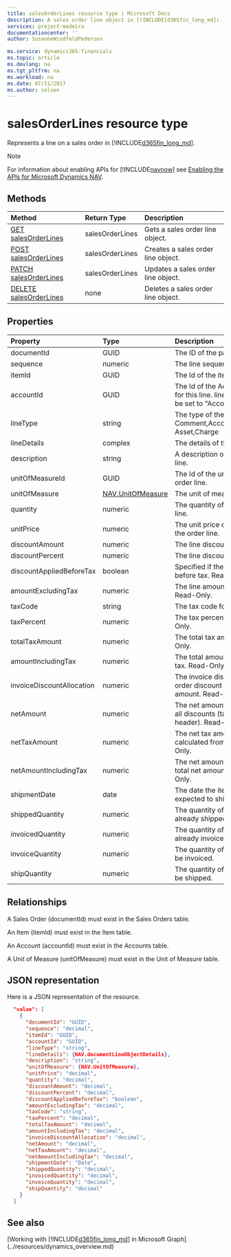 ```yaml
---
title: salesOrderLines resource type | Microsoft Docs
description: A sales order line object in [!INCLUDE[d365fin_long_md](../../includes/d365fin_long_md.md)].
services: project-madeira
documentationcenter: ''
author: SusanneWindfeldPedersen

ms.service: dynamics365-financials
ms.topic: article
ms.devlang: na
ms.tgt_pltfrm: na
ms.workload: na
ms.date: 07/11/2017
ms.author: solsen
---
```


# salesOrderLines resource type
Represents a line on a sales order in [!INCLUDE[d365fin_long_md](../../includes/d365fin_long_md.md)].

> [!NOTE]  
> For information about enabling APIs for [!INCLUDE[navnow](../../includes/navnow_md.md)] see [Enabling the APIs for Microsoft Dynamics NAV](../../enabling-apis-for-dynamics-nav.md).

## Methods

| Method       | Return Type  |Description|
|:---------------|:--------|:----------|
|[GET salesOrderLines](../api/dynamics_salesorderline_get.md)|salesOrderLines|Gets a sales order line object.|
|[POST salesOrderLines](../api/dynamics_create_salesorderline.md)|salesOrderLines|Creates a sales order line object.|
|[PATCH salesOrderLines](../api/dynamics_salesorderline_update.md)|salesOrderLines|Updates a sales order line object.|
|[DELETE salesOrderLines](../api/dynamics_salesorderline_delete.md)|none|Deletes a sales order line object.|

## Properties
| Property	   | Type	|Description|
|:---------------|:--------|:----------|
|documentId|GUID|The ID of the parent order.|
|sequence|numeric|The line sequence number.|
|itemId|GUID|The Id of the item in the order line.|
|accountId|GUID|The Id of the Account that will be used for this line. lineType will automatically be set to "Account" if this is set.|
|lineType|string|The type of the line. Can be Comment,Account,Item,Resource,Fixed Asset,Charge|
|lineDetails|complex|The details of the line.|
|description|string|A description of the item in the order line.|
|unitOfMeasureId|GUID|The Id of the unit of measure in the order line.|
|unitOfMeasure|[NAV.UnitOfMeasure](../resources/dynamics_complextypes.md)|The unit of measure complex type.|
|quantity|numeric|The quantity of the item in the order line.|
|unitPrice|numeric|The unit price of each individual item in the order line.|
|discountAmount|numeric|The line discount amount.|
|discountPercent|numeric|The line discount percent.|
|discountAppliedBeforeTax|boolean|Specified if the discount is applied before tax. Read-Only.|
|amountExcludingTax|numeric|The line amount excluding the tax. Read-Only.|
|taxCode|string|The tax code for the line.|
|taxPercent|numeric|The tax percent for the line. Read-Only.|
|totalTaxAmount|numeric|The total tax amount for the line. Read-Only.|
|amountIncludingTax|numeric|The total amount for the line including tax. Read-Only.|
|invoiceDiscountAllocation|numeric|The invoice discount allocation is the order discount distributed on the total amount. Read-Only.|
|netAmount|numeric|The net amount is the amount including all discounts (taken from order header). Read-Only.|
|netTaxAmount|numeric|The net tax amount is the tax amount calculated from net amount. Read-Only.|
|netAmountIncludingTax|numeric|The net amount including tax is the total net amount including tax. Read-Only.|
|shipmentDate|date|The date the item in the line is expected to ship.|
|shippedQuantity|numeric|The quantity of items from the order already shipped.|
|invoicedQuantity|numeric|The quantity of items from the order already invoiced.|
|invoiceQuantity|numeric|The quantity of items from the order to be invoiced.|
|shipQuantity|numeric|The quantity of items from the order to be shipped.|

## Relationships
A Sales Order (documentId) must exist in the Sales Orders table.

An Item (itemId) must exist in the Item table.

An Account (accountId) must exist in the Accounts table.

A Unit of Measure (unitOfMeasure) must exist in the Unit of Measure table.

## JSON representation

Here is a JSON representation of the resource.


```json
  "value": [
    {
      "documentId": "GUID",
      "sequence": "decimal",
      "itemId": "GUID",
      "accountId": "GUID",
      "lineType": "string",
      "lineDetails": {NAV.documentLineObjectDetails},
      "description": "string",
      "unitOfMeasure": {NAV.UnitOfMeasure},
      "unitPrice": "decimal",
      "quantity": "decimal",
      "discountAmount": "decimal",
      "discountPercent": "decimal",
      "discountAppliedBeforeTax": "boolean",
      "amountExcludingTax": "decimal",
      "taxCode": "string",
      "taxPercent": "decimal",
      "totalTaxAmount": "decimal",
      "amountIncludingTax": "decimal",
      "invoiceDiscountAllocation": "decimal",
      "netAmount": "decimal",
      "netTaxAmount": "decimal",
      "netAmountIncludingTax": "decimal",
      "shipmentDate": "Date",
      "shippedQuantity": "decimal",
      "invoicedQuantity": "decimal",
      "invoiceQuantity": "decimal",
      "shipQuantity": "decimal"
    }
  ]

```

## See also
[Working with [!INCLUDE[d365fin_long_md](../../includes/d365fin_long_md.md)] in Microsoft Graph](../resources/dynamics_overview.md) 

